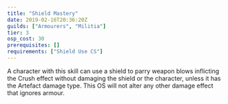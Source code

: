 ```yaml
---
title: "Shield Mastery"
date: 2019-02-16T20:36:20Z
guilds: ["Armourers", "Militia"]
tier: 3
osp_cost: 30
prerequisites: []
requirements: ["Shield Use CS"]
---
```

A character with this skill can use a shield to parry weapon blows inflicting the Crush effect without damaging the shield or the character, unless it has the Artefact damage type. This OS will not alter any other damage effect that ignores armour.